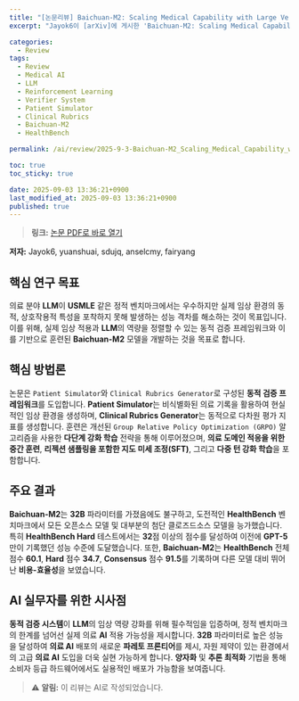 ```yaml
---
title: "[논문리뷰] Baichuan-M2: Scaling Medical Capability with Large Verifier System"
excerpt: "Jayok6이 [arXiv]에 게시한 'Baichuan-M2: Scaling Medical Capability with Large Verifier System' 논문에 대한 자세한 리뷰입니다."

categories:
  - Review
tags:
  - Review
  - Medical AI
  - LLM
  - Reinforcement Learning
  - Verifier System
  - Patient Simulator
  - Clinical Rubrics
  - Baichuan-M2
  - HealthBench

permalink: /ai/review/2025-9-3-Baichuan-M2_Scaling_Medical_Capability_with_Large_Verifier_System/

toc: true
toc_sticky: true

date: 2025-09-03 13:36:21+0900
last_modified_at: 2025-09-03 13:36:21+0900
published: true
---
```

> **링크:** [논문 PDF로 바로 열기](https://arxiv.org/abs/2509.02208)

**저자:** Jayok6, yuanshuai, sdujq, anselcmy, fairyang



## 핵심 연구 목표
의료 분야 **LLM**이 **USMLE** 같은 정적 벤치마크에서는 우수하지만 실제 임상 환경의 동적, 상호작용적 특성을 포착하지 못해 발생하는 성능 격차를 해소하는 것이 목표입니다. 이를 위해, 실제 임상 적용과 **LLM**의 역량을 정렬할 수 있는 동적 검증 프레임워크와 이를 기반으로 훈련된 **Baichuan-M2** 모델을 개발하는 것을 목표로 합니다.

## 핵심 방법론
논문은 `Patient Simulator`와 `Clinical Rubrics Generator`로 구성된 **동적 검증 프레임워크**를 도입합니다. **Patient Simulator**는 비식별화된 의료 기록을 활용하여 현실적인 임상 환경을 생성하며, **Clinical Rubrics Generator**는 동적으로 다차원 평가 지표를 생성합니다. 훈련은 개선된 `Group Relative Policy Optimization (GRPO)` 알고리즘을 사용한 **다단계 강화 학습** 전략을 통해 이루어졌으며, **의료 도메인 적응을 위한 중간 훈련**, **리젝션 샘플링을 포함한 지도 미세 조정(SFT)**, 그리고 **다중 턴 강화 학습**을 포함합니다.

## 주요 결과
**Baichuan-M2**는 **32B** 파라미터를 가졌음에도 불구하고, 도전적인 **HealthBench** 벤치마크에서 모든 오픈소스 모델 및 대부분의 첨단 클로즈드소스 모델을 능가했습니다. 특히 **HealthBench Hard** 테스트에서는 **32**점 이상의 점수를 달성하여 이전에 **GPT-5**만이 기록했던 성능 수준에 도달했습니다. 또한, **Baichuan-M2**는 **HealthBench** 전체 점수 **60.1**, **Hard** 점수 **34.7**, **Consensus** 점수 **91.5**를 기록하며 다른 모델 대비 뛰어난 **비용-효율성**을 보였습니다.

## AI 실무자를 위한 시사점
**동적 검증 시스템**이 **LLM**의 임상 역량 강화를 위해 필수적임을 입증하며, 정적 벤치마크의 한계를 넘어선 실제 의료 **AI** 적용 가능성을 제시합니다. **32B** 파라미터로 높은 성능을 달성하여 **의료 AI** 배포의 새로운 **파레토 프론티어**를 제시, 자원 제약이 있는 환경에서의 고급 **의료 AI** 도입을 더욱 실현 가능하게 합니다. **양자화** 및 **추론 최적화** 기법을 통해 소비자 등급 하드웨어에서도 실용적인 배포가 가능함을 보여줍니다.

> ⚠️ **알림:** 이 리뷰는 AI로 작성되었습니다.